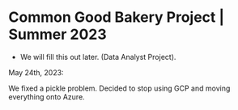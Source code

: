 <h1>Common Good Bakery Project | Summer 2023</h1>

- We will fill this out later. (Data Analyst Project). 

May 24th, 2023:

We fixed a pickle problem.
Decided to stop using GCP and moving everything onto Azure. 
